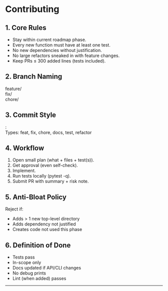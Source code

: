 # Contributing

## 1. Core Rules
- Stay within current roadmap phase.
- Every new function must have at least one test.
- No new dependencies without justification.
- No large refactors sneaked in with feature changes.
- Keep PRs ≤ 300 added lines (tests included).

## 2. Branch Naming
feature/<short-topic>  
fix/<issue-id-or-bug>  
chore/<maintenance>

## 3. Commit Style
<type>: <concise summary>  
Types: feat, fix, chore, docs, test, refactor

## 4. Workflow
1. Open small plan (what + files + test(s)).
2. Get approval (even self-check).
3. Implement.
4. Run tests locally (pytest -q).
5. Submit PR with summary + risk note.

## 5. Anti-Bloat Policy
Reject if:
- Adds > 1 new top-level directory
- Adds dependency not justified
- Creates code not used this phase

## 6. Definition of Done
- Tests pass
- In-scope only
- Docs updated if API/CLI changes
- No debug prints
- Lint (when added) passes

---
